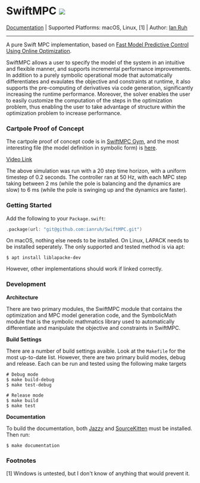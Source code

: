# SwiftMPC ![](https://app.travis-ci.com/ianruh/SwiftMPC.svg?token=ZN5yFcNz885N6gGA3KWn&branch=main)

[Documentation](https://ian.ruh.io/SwiftMPC) | Supported Platforms: macOS, Linux, [1] | Author: [Ian Ruh](https://ian.ruh.io)

---

A pure Swift MPC implementation, based on [Fast Model Predictive Control Using Online Optimization](https://web.stanford.edu/~boyd/papers/pdf/fast_mpc.pdf). 

SwiftMPC allows a user to specify the model of the system in an intuitive and flexible manner, and supports incremental performance improvements. In addition to a purely symbolic operational mode that automatically differentiates and evaulates the objective and constraints at runtime, it also supports the pre-computing of derivatives via code generation, significantly increasing the runtime performance. Moreover, the solver enables the user to easily customize the computation of the steps in the optimization problem, thus enabling the user to take advantage of structure within the optimization problem to increase performance.

### Cartpole Proof of Concept

The cartpole proof of concept code is in [SwiftMPC Gym](https://github.com/ianruh/SwiftMPC-Gym), and the most interesting file (the model definition in symbolic form) is [here](https://github.com/ianruh/SwiftMPC-Gym/blob/main/Sources/CartPole/CartPoleSymbolicObjective.swift).



[Video Link](https://user-images.githubusercontent.com/7023667/136676048-56452fea-a503-45a7-9a9c-7ca5bf97414b.mov)

The above simulation was run with a 20 step time horizon, with a uniform timestep of 0.2 seconds. The controller ran at 50 Hz, with each MPC step taking between 2 ms (while the pole is balancing and the dynamics are slow) to 6 ms (while the pole is swinging up and the dynamics are faster).

### Getting Started

Add the following to your `Package.swift`:

```swift
.package(url: "git@github.com:ianruh/SwiftMPC.git")
```

On macOS, nothing else needs to be installed. On Linux, LAPACK needs to be installed seperately. The only supported and tested method is via apt:

```
$ apt install liblapacke-dev
```

However, other implementations should work if linked correctly.

### Development

**Architecture**

There are two primary modules, the SwiftMPC module that contains the optimization and MPC model generation code, and the SymbolicMath module that is the symbolic mathmatics library used to automatically differentiate and manipulate the objective and constraints in SwiftMPC.

**Build Settings**

There are a number of build settings avaible. Look at the `Makefile` for the most up-to-date list. However, there are two primary build modes, debug and release. Each can be run and tested using the following make targets

```
# Debug mode
$ make build-debug
$ make test-debug

# Release mode
$ make build
$ make test
```

**Documentation**

To build the documentation, both [Jazzy](https://github.com/realm/jazzy) and [SourceKitten](https://github.com/jpsim/SourceKitten) must be installed. Then run:

```
$ make documentation
```

### Footnotes

[1] Windows is untested, but I don't know of anything that would prevent it.
